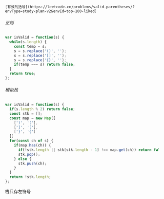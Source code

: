 	[有效的括号](https://leetcode.cn/problems/valid-parentheses/?envType=study-plan-v2&envId=top-100-liked)

###### 正则

```javascript
var isValid = function(s) {
  while(s.length) {
    const temp = s;
    s = s.replace('()', '');
    s = s.replace('[]', '');
    s = s.replace('{}', '');
    if(temp === s) return false;
  }
  return true;
};
```

###### 模拟栈

```javascript
var isValid = function(s) {
  if(s.length % 2) return false;
  const stk = [];
  const map = new Map([
    [')', '('],
    [']', '['],
    ['}', '{']
  ])
  for(const ch of s) {
    if(map.has(ch)) {
      if(!stk.length || stk[stk.length - 1] !== map.get(ch)) return false;
      stk.pop();
    } else {
      stk.push(ch);
    }
  }
  return !stk.length;
};
```

栈只存左符号